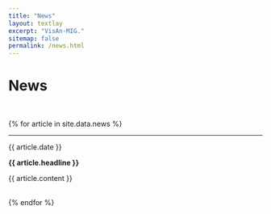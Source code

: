```yaml
---
title: "News"
layout: textlay
excerpt: "VisAn-MIG."
sitemap: false
permalink: /news.html
---
```


# News

<br>

{% for article in site.data.news %}
<hr>
<p>{{ article.date }}</p>
<p><b>{{ article.headline }}</b></p>
<p>{{ article.content }}</p>
<br>
{% endfor %}
